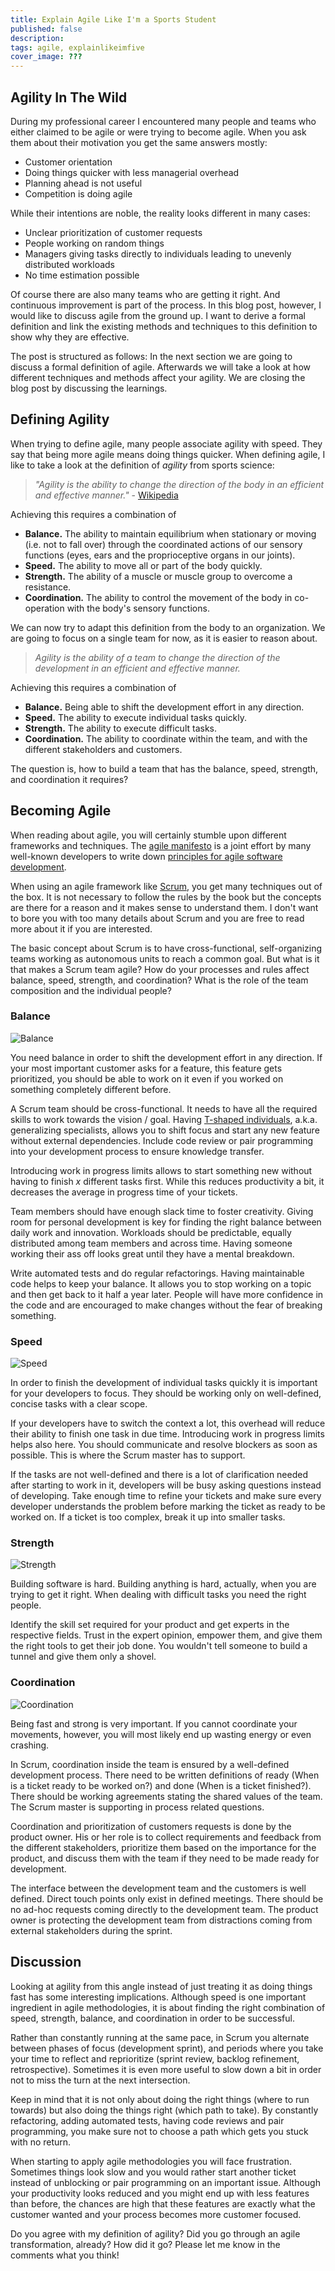 ```yaml
---
title: Explain Agile Like I'm a Sports Student
published: false
description:
tags: agile, explainlikeimfive
cover_image: ???
---
```


## Agility In The Wild

During my professional career I encountered many people and teams who either claimed to be agile or were trying to become agile. When you ask them about their motivation you get the same answers mostly:

- Customer orientation
- Doing things quicker with less managerial overhead
- Planning ahead is not useful
- Competition is doing agile

While their intentions are noble, the reality looks different in many cases:

- Unclear prioritization of customer requests
- People working on random things
- Managers giving tasks directly to individuals leading to unevenly distributed workloads
- No time estimation possible

Of course there are also many teams who are getting it right. And continuous improvement is part of the process. In this blog post, however, I would like to discuss agile from the ground up. I want to derive a formal definition and link the existing methods and techniques to this definition to show why they are effective.

The post is structured as follows: In the next section we are going to discuss a formal definition of agile. Afterwards we will take a look at how different techniques and methods affect your agility. We are closing the blog post by discussing the learnings.

## Defining Agility

When trying to define agile, many people associate agility with speed. They say that being more agile means doing things quicker. When defining agile, I like to take a look at the definition of _agility_ from sports science:

> _"Agility is the ability to change the direction of the body in an efficient and effective manner."_ - [Wikipedia](https://en.wikipedia.org/wiki/Agility)

Achieving this requires a combination of

- **Balance.** The ability to maintain equilibrium when stationary or moving (i.e. not to fall over) through the coordinated actions of our sensory functions (eyes, ears and the proprioceptive organs in our joints).
- **Speed.** The ability to move all or part of the body quickly.
- **Strength.** The ability of a muscle or muscle group to overcome a resistance.
- **Coordination.** The ability to control the movement of the body in co-operation with the body's sensory functions.

We can now try to adapt this definition from the body to an organization. We are going to focus on a single team for now, as it is easier to reason about.

> _Agility is the ability of a team to change the direction of the development in an efficient and effective manner._

Achieving this requires a combination of

- **Balance.** Being able to shift the development effort in any direction.
- **Speed.** The ability to execute individual tasks quickly.
- **Strength.** The ability to execute difficult tasks.
- **Coordination.** The ability to coordinate within the team, and with the different stakeholders and customers.

The question is, how to build a team that has the balance, speed, strength, and coordination it requires?

## Becoming Agile

When reading about agile, you will certainly stumble upon different frameworks and techniques. The [agile manifesto](http://agilemanifesto.org/) is a joint effort by many well-known developers to write down [principles for agile software development](http://agilemanifesto.org/principles.html).

When using an agile framework like [Scrum](https://en.wikipedia.org/wiki/Scrum_(software_development)), you get many techniques out of the box. It is not necessary to follow the rules by the book but the concepts are there for a reason and it makes sense to understand them. I don't want to bore you with too many details about Scrum and you are free to read more about it if you are interested.

The basic concept about Scrum is to have cross-functional, self-organizing teams working as autonomous units to reach a common goal. But what is it that makes a Scrum team agile? How do your processes and rules affect balance, speed, strength, and coordination? What is the role of the team composition and the individual people?

### Balance

![Balance](https://thepracticaldev.s3.amazonaws.com/i/th435kqg58mcfdzda180.png)

You need balance in order to shift the development effort in any direction. If your most important customer asks for a feature, this feature gets prioritized, you should be able to work on it even if you worked on something completely different before.

A Scrum team should be cross-functional. It needs to have all the required skills to work towards the vision / goal. Having [T-shaped individuals](https://en.wikipedia.org/wiki/T-shaped_skills), a.k.a. generalizing specialists, allows you to shift focus and start any new feature without external dependencies. Include code review or pair programming into your development process to ensure knowledge transfer.

Introducing work in progress limits allows to start something new without having to finish _x_ different tasks first. While this reduces productivity a bit, it decreases the average in progress time of your tickets.

Team members should have enough slack time to foster creativity. Giving room for personal development is key for finding the right balance between daily work and innovation. Workloads should be predictable, equally distributed among team members and across time. Having someone working their ass off looks great until they have a mental breakdown.

Write automated tests and do regular refactorings. Having maintainable code helps to keep your balance. It allows you to stop working on a topic and then get back to it half a year later. People will have more confidence in the code and are encouraged to make changes without the fear of breaking something.

### Speed

![Speed](https://thepracticaldev.s3.amazonaws.com/i/yhdz26kz4ftg8osynjm2.png)

In order to finish the development of individual tasks quickly it is important for your developers to focus. They should be working only on well-defined, concise tasks with a clear scope.

If your developers have to switch the context a lot, this overhead will reduce their ability to finish one task in due time. Introducing work in progress limits helps also here. You should communicate and resolve blockers as soon as possible. This is where the Scrum master has to support.

If the tasks are not well-defined and there is a lot of clarification needed after starting to work in it, developers will be busy asking questions instead of developing. Take enough time to refine your tickets and make sure every developer understands the problem before marking the ticket as ready to be worked on. If a ticket is too complex, break it up into smaller tasks.

### Strength

![Strength](https://thepracticaldev.s3.amazonaws.com/i/q52i7vue3rrj3jb3vvmf.png)

Building software is hard. Building anything is hard, actually, when you are trying to get it right. When dealing with difficult tasks you need the right people.

Identify the skill set required for your product and get experts in the respective fields. Trust in the expert opinion, empower them, and give them the right tools to get their job done. You wouldn't tell someone to build a tunnel and give them only a shovel.

### Coordination

![Coordination](https://thepracticaldev.s3.amazonaws.com/i/6cjnnq1auoh6ir2l7fu1.png)

Being fast and strong is very important. If you cannot coordinate your movements, however, you will most likely end up wasting energy or even crashing.

In Scrum, coordination inside the team is ensured by a well-defined development process. There need to be written definitions of ready (When is a ticket ready to be worked on?) and done (When is a ticket finished?). There should be working agreements stating the shared values of the team. The Scrum master is supporting in process related questions.

Coordination and prioritization of customers requests is done by the product owner. His or her role is to collect requirements and feedback from the different stakeholders, prioritize them based on the importance for the product, and discuss them with the team if they need to be made ready for development.

The interface between the development team and the customers is well defined. Direct touch points only exist in defined meetings. There should be no ad-hoc requests coming directly to the development team. The product owner is protecting the development team from distractions coming from external stakeholders during the sprint.

## Discussion

Looking at agility from this angle instead of just treating it as doing things fast has some interesting implications. Although speed is one important ingredient in agile methodologies, it is about finding the right combination of speed, strength, balance, and coordination in order to be successful.

Rather than constantly running at the same pace, in Scrum you alternate between phases of focus (development sprint), and periods where you take your time to reflect and reprioritize (sprint review, backlog refinement, retrospective). Sometimes it is even more useful to slow down a bit in order not to miss the turn at the next intersection.

Keep in mind that it is not only about doing the right things (where to run towards) but also doing the things right (which path to take). By constantly refactoring, adding automated tests, having code reviews and pair programming, you make sure not to choose a path which gets you stuck with no return.

When starting to apply agile methodologies you will face frustration. Sometimes things look slow and you would rather start another ticket instead of unblocking or pair programming on an important issue. Although your productivity looks reduced and you might end up with less features than before, the chances are high that these features are exactly what the customer wanted and your process becomes more customer focused.

Do you agree with my definition of agility? Did you go through an agile transformation, already? How did it go? Please let me know in the comments what you think!
